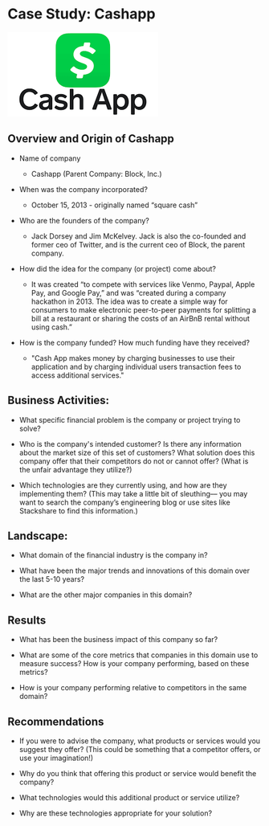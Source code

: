 # Case Study: Cashapp


 ![](download.png)

## Overview and Origin of Cashapp

* Name of company
    - Cashapp (Parent Company: Block, Inc.)

* When was the company incorporated?
    - October 15, 2013 - originally named “square cash”

* Who are the founders of the company?
    - Jack Dorsey and Jim McKelvey. Jack is also the co-founded and former ceo of Twitter, and is the current ceo of Block, the parent company.


* How did the idea for the company (or project) come about?

    - It was created “to compete with services like Venmo, Paypal, Apple Pay, and Google Pay,” and was “created during a company hackathon in 2013. The idea was to create a simple way for consumers to make electronic peer-to-peer payments for splitting a bill at a restaurant or sharing the costs of an AirBnB rental without using cash.”

* How is the company funded? How much funding have they received?
    - "Cash App makes money by charging businesses to use their application and by charging individual users transaction fees to access additional services."

## Business Activities:

* What specific financial problem is the company or project trying to solve?

* Who is the company's intended customer?  Is there any information about the market size of this set of customers?
What solution does this company offer that their competitors do not or cannot offer? (What is the unfair advantage they utilize?)

* Which technologies are they currently using, and how are they implementing them? (This may take a little bit of sleuthing–– you may want to search the company’s engineering blog or use sites like Stackshare to find this information.)


## Landscape:

* What domain of the financial industry is the company in?

* What have been the major trends and innovations of this domain over the last 5-10 years?

* What are the other major companies in this domain?


## Results

* What has been the business impact of this company so far?

* What are some of the core metrics that companies in this domain use to measure success? How is your company performing, based on these metrics?

* How is your company performing relative to competitors in the same domain?


## Recommendations

* If you were to advise the company, what products or services would you suggest they offer? (This could be something that a competitor offers, or use your imagination!)

* Why do you think that offering this product or service would benefit the company?

* What technologies would this additional product or service utilize?

* Why are these technologies appropriate for your solution?